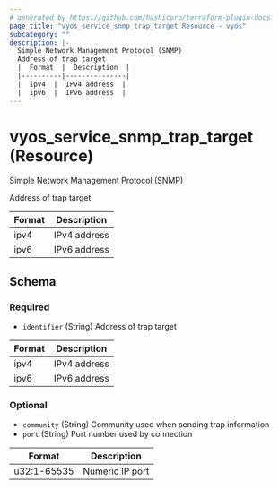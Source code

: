 ```yaml
---
# generated by https://github.com/hashicorp/terraform-plugin-docs
page_title: "vyos_service_snmp_trap_target Resource - vyos"
subcategory: ""
description: |-
  Simple Network Management Protocol (SNMP)
  Address of trap target
  |  Format  |  Description  |
  |----------|---------------|
  |  ipv4  |  IPv4 address  |
  |  ipv6  |  IPv6 address  |
---
```


# vyos_service_snmp_trap_target (Resource)

Simple Network Management Protocol (SNMP)

Address of trap target

|  Format  |  Description  |
|----------|---------------|
|  ipv4  |  IPv4 address  |
|  ipv6  |  IPv6 address  |



<!-- schema generated by tfplugindocs -->
## Schema

### Required

- `identifier` (String) Address of trap target

|  Format  |  Description  |
|----------|---------------|
|  ipv4  |  IPv4 address  |
|  ipv6  |  IPv6 address  |

### Optional

- `community` (String) Community used when sending trap information
- `port` (String) Port number used by connection

|  Format  |  Description  |
|----------|---------------|
|  u32:1-65535  |  Numeric IP port  |
